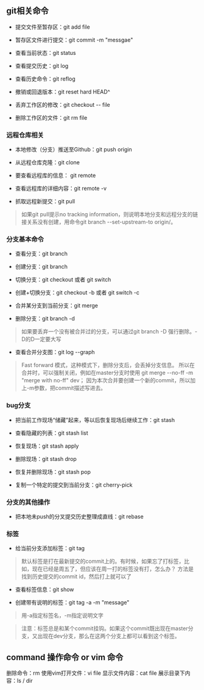 ## git相关命令

- 提交文件至暂存区：git add file

- 暂存区文件进行提交：git commit -m "messgae"

- 查看当前状态：git status

- 查看提交历史：git log

- 查看历史命令：git reflog

- 撤销或回退版本：git reset hard HEAD^

- 丢弃工作区的修改：git checkout -- file

- 删除工作区的文件：git rm file

### 远程仓库相关

- 本地修改（分支）推送至Github：git push origin <branchNme>

- 从远程仓库克隆：git clone <link>

- 要查看远程库的信息： git remote

- 查看远程库的详细内容：git remote -v

- 抓取远程新提交：git pull
> 如果git pull提示no tracking information，则说明本地分支和远程分支的链接关系没有创建，用命令git branch --set-upstream-to <branch-name> origin/<branch-name>。

### 分支基本命令

- 查看分支：git branch

- 创建分支：git branch <name>

- 切换分支：git checkout <name> 或者 git switch <name>

- 创建+切换分支：git checkout -b <name> 或者 git switch -c <name>

- 合并某分支到当前分支：git merge <name>

- 删除分支：git branch -d <name>
>如果要丢弃一个没有被合并过的分支，可以通过git branch -D <name>强行删除。-D的D一定要大写

- 查看合并分支图：git log --graph
> Fast forward 模式，这种模式下，删除分支后，会丢掉分支信息。
> 所以在合并时，可以强制关闭，例如在master分支时使用 git merge --no-ff -m "merge with no-ff" dev；
> 因为本次合并要创建一个新的commit，所以加上-m参数，把commit描述写进去。

### bug分支
- 把当前工作现场“储藏”起来，等以后恢复现场后继续工作：git stash

- 查看隐藏的列表：git stash list

- 恢复现场：git stash apply

- 删除现场：git stash drop

- 恢复并删除现场：git stash pop

- 复制一个特定的提交到当前分支：git cherry-pick <commit-id>

### 分支的其他操作

- 把本地未push的分叉提交历史整理成直线：git rebase

### 标签

- 给当前分支添加标签：git tag <name>
> 默认标签是打在最新提交的commit上的。有时候，如果忘了打标签，比如，现在已经是周五了，但应该在周一打的标签没有打，怎么办？
> 方法是找到历史提交的commit id，然后打上就可以了

- 查看标签信息：git show <tagname>

- 创建带有说明的标签：git tag -a <tag-name> -m "message" <commit-id>
> 用-a指定标签名，-m指定说明文字

> 注意：标签总是和某个commit挂钩。如果这个commit既出现在master分支，又出现在dev分支，那么在这两个分支上都可以看到这个标签。

## command 操作命令 or vim 命令
删除命令：rm
使用vim打开文件：vi file
显示文件内容：cat file
展示目录下内容：ls / dir
